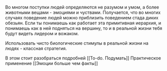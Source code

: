 Во многом поступки людей определяются не разумом и умом, а более животными вещами - эмоциями и чуствами. Получается, что во многих случаях поведение людей можно приблизить поведением стада диких обезьян. Если ты понимаешь как работает эта примитивная иерархия, и понимаешь как в ней подняться на вершину, то и в реальной жизни тебя будут видеть лидером и вожаком. 

Использовать чисто биологические стимулы в реальной жизни на людях - классная стратегия.


В этом стоит разобраться подробней [[To-do. Подумать]]
Практическое применение [[Эмоции больше чем факты]]